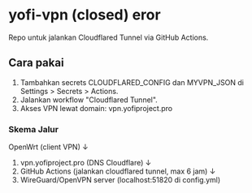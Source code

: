 # yofi-vpn (closed) eror
Repo untuk jalankan Cloudflared Tunnel via GitHub Actions.

## Cara pakai
1. Tambahkan secrets CLOUDFLARED_CONFIG dan MYVPN_JSON di Settings > Secrets > Actions.
2. Jalankan workflow "Cloudflared Tunnel".
3. Akses VPN lewat domain: vpn.yofiproject.pro

### Skema Jalur
OpenWrt (client VPN)
     ↓
1. vpn.yofiproject.pro  (DNS Cloudflare)
     ↓
2. GitHub Actions (jalankan cloudflared tunnel, max 6 jam)
     ↓
3. WireGuard/OpenVPN server (localhost:51820 di config.yml)

